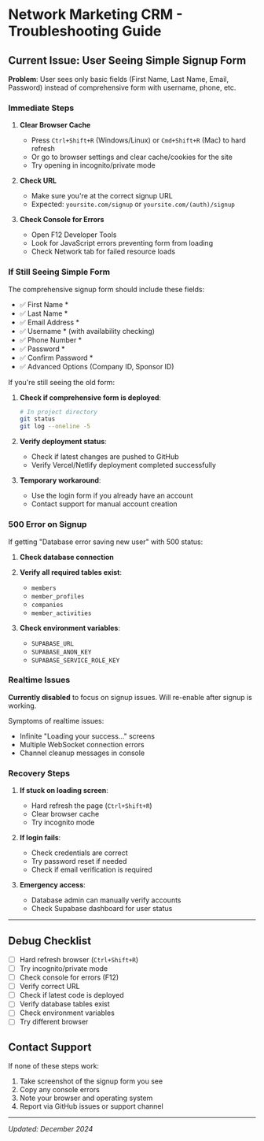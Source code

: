 # Network Marketing CRM - Troubleshooting Guide

## Current Issue: User Seeing Simple Signup Form

**Problem**: User sees only basic fields (First Name, Last Name, Email, Password) instead of comprehensive form with username, phone, etc.

### Immediate Steps

1. **Clear Browser Cache**
   - Press `Ctrl+Shift+R` (Windows/Linux) or `Cmd+Shift+R` (Mac) to hard refresh
   - Or go to browser settings and clear cache/cookies for the site
   - Try opening in incognito/private mode

2. **Check URL**
   - Make sure you're at the correct signup URL
   - Expected: `yoursite.com/signup` or `yoursite.com/(auth)/signup`

3. **Check Console for Errors**
   - Open F12 Developer Tools
   - Look for JavaScript errors preventing form from loading
   - Check Network tab for failed resource loads

### If Still Seeing Simple Form

The comprehensive signup form should include these fields:
- ✅ First Name *
- ✅ Last Name *  
- ✅ Email Address *
- ✅ Username * (with availability checking)
- ✅ Phone Number *
- ✅ Password *
- ✅ Confirm Password *
- ✅ Advanced Options (Company ID, Sponsor ID)

If you're still seeing the old form:

1. **Check if comprehensive form is deployed**:
   ```bash
   # In project directory
   git status
   git log --oneline -5
   ```

2. **Verify deployment status**:
   - Check if latest changes are pushed to GitHub
   - Verify Vercel/Netlify deployment completed successfully

3. **Temporary workaround**:
   - Use the login form if you already have an account
   - Contact support for manual account creation

### 500 Error on Signup

If getting "Database error saving new user" with 500 status:

1. **Check database connection**
2. **Verify all required tables exist**:
   - `members`
   - `member_profiles` 
   - `companies`
   - `member_activities`

3. **Check environment variables**:
   - `SUPABASE_URL`
   - `SUPABASE_ANON_KEY`
   - `SUPABASE_SERVICE_ROLE_KEY`

### Realtime Issues

**Currently disabled** to focus on signup issues. Will re-enable after signup is working.

Symptoms of realtime issues:
- Infinite "Loading your success..." screens
- Multiple WebSocket connection errors
- Channel cleanup messages in console

### Recovery Steps

1. **If stuck on loading screen**:
   - Hard refresh the page (`Ctrl+Shift+R`)
   - Clear browser cache
   - Try incognito mode

2. **If login fails**:
   - Check credentials are correct
   - Try password reset if needed
   - Check if email verification is required

3. **Emergency access**:
   - Database admin can manually verify accounts
   - Check Supabase dashboard for user status

---

## Debug Checklist

- [ ] Hard refresh browser (`Ctrl+Shift+R`)
- [ ] Try incognito/private mode
- [ ] Check console for errors (F12)
- [ ] Verify correct URL
- [ ] Check if latest code is deployed
- [ ] Verify database tables exist
- [ ] Check environment variables
- [ ] Try different browser

## Contact Support

If none of these steps work:
1. Take screenshot of the signup form you see
2. Copy any console errors 
3. Note your browser and operating system
4. Report via GitHub issues or support channel

---
*Updated: December 2024* 